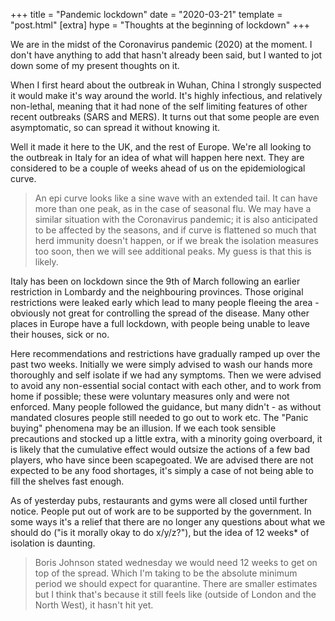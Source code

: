 +++
title = "Pandemic lockdown"
date = "2020-03-21"
template = "post.html"
[extra]
hype = "Thoughts at the beginning of lockdown"
+++

We are in the midst of the Coronavirus pandemic (2020) at the moment. I don't have anything
to add that hasn't already been said, but I wanted to jot down some of my present thoughts on it.

When I first heard about the outbreak in Wuhan, China I strongly suspected it would make it's way
around the world. It's highly infectious, and relatively non-lethal, meaning that it had none of
the self limiting features of other recent outbreaks (SARS and MERS). It turns out that some people
are even asymptomatic, so can spread it without knowing it.

Well it made it here to the UK, and the rest of Europe. We're all looking to the outbreak in Italy
for an idea of what will happen here next. They are considered to be a couple of weeks ahead of us
on the epidemiological curve.

> An epi curve looks like a sine wave with an extended tail. It can have more than one peak, as
> in the case of seasonal flu. We may have a similar situation with the Coronavirus pandemic; it is
> also anticipated to be affected by the seasons, and if curve is flattened so much that herd
> immunity doesn't happen, or if we break the isolation measures too soon, then we will see
> additional peaks. My guess is that this is likely.

Italy has been on lockdown since the 9th of March following an earlier restriction in Lombardy
and the neighbouring provinces. Those original restrictions were leaked early which lead to many
people fleeing the area - obviously not great for controlling the spread of the disease. Many other
places in Europe have a full lockdown, with people being unable to leave their houses, sick or no.

Here recommendations and restrictions have gradually ramped up over the past two weeks. Initially
we were simply advised to wash our hands more thoroughly and self isolate if we had any symptoms.
Then we were advised to avoid any non-essential social contact with each other, and to work from
home if possible; these were voluntary measures only and were not enforced. Many people followed
the guidance, but many didn't - as without mandated closures people still needed to go out to work
etc. The "Panic buying" phenomena may be an illusion. If we each took sensible precautions and
stocked up a little extra, with a minority going overboard, it is likely that the cumulative effect
would outsize the actions of a few bad players, who have since been scapegoated. We are advised
there are not expected to be any food shortages, it's simply a case of not being able to fill
the shelves fast enough.

As of yesterday pubs, restaurants and gyms were all closed until further notice. People put out of
work are to be supported by the government. In some ways it's a relief that there are no longer any
questions about what we should do ("is it morally okay to do x/y/z?"), but the idea of 12 weeks\* of
isolation is daunting.

> Boris Johnson stated wednesday we would need 12 weeks to get on top of the spread. Which I'm
> taking to be the absolute minimum period we should expect for quarantine. There are smaller
> estimates but I think that's because it still feels like (outside of London and the North West),
> it hasn't hit yet.
